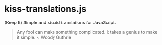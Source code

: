 # kiss-translations.js 

(Keep It) Simple and stupid translations for JavaScript.


> Any fool can make something complicated. It takes a genius to make it simple. ~ Woody Guthrie
